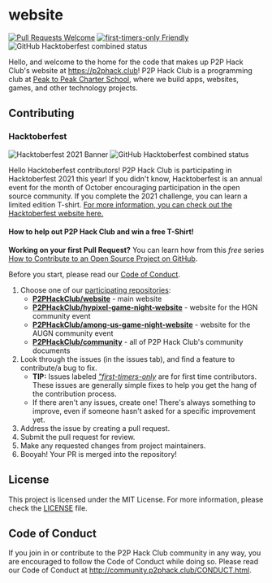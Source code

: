 # website

[![Pull Requests Welcome](https://img.shields.io/badge/PRs-welcome-brightgreen.svg?style=flat)](https://makeapullrequest.com)
[![first-timers-only Friendly](https://img.shields.io/badge/first--timers--only-friendly-blue.svg)](https://www.firsttimersonly.com/)
![GitHub Hacktoberfest combined status](https://img.shields.io/github/hacktoberfest/2021/P2PHackClub/website)

Hello, and welcome to the home for the code that makes up P2P Hack Club's website at https://p2phack.club! P2P Hack Club is a programming club at [Peak to Peak Charter School](https://www.peaktopeak.org), where we build apps, websites, games, and other technology projects.

## Contributing

### Hacktoberfest
![Hacktoberfest 2021 Banner](https://user-images.githubusercontent.com/18013689/136124188-d4fb5a94-9361-49ef-b72c-94fe8b00f0e8.png)
![GitHub Hacktoberfest combined status](https://img.shields.io/github/hacktoberfest/2021/P2PHackClub/website)

Hello Hacktoberfest contributors! P2P Hack Club is participating in Hacktoberfest 2021 this year! If you didn't know, Hacktoberfest is an annual event for the month of October encouraging participation in the open source community. If you complete the 2021 challenge, you can learn a limited edition T-shirt. [For more information, you can check out the Hacktoberfest website here.](https://hacktoberfest.digitalocean.com)

#### How to help out P2P Hack Club and win a free T-Shirt!

**Working on your first Pull Request?** You can learn how from this *free* series [How to Contribute to an Open Source Project on GitHub](https://kcd.im/pull-request).

Before you start, please read our [Code of Conduct](http://community.p2phack.club/CONDUCT.html).

1. Choose one of our [participating repositories](https://github.com/P2PHackClub):
      * **[P2PHackClub/website](https://github.com/P2PHackClub/website/)** - main website
      * **[P2PHackClub/hypixel-game-night-website](https://github.com/P2PHackClub/hypixel-game-night-website)** - website for the HGN community event
      * **[P2PHackClub/among-us-game-night-website](https://github.com/P2PHackClub/among-us-game-night-website)** - website for the AUGN community event
      * **[P2PHackClub/community](https://github.com/P2PHackClub/community)** - all of P2P Hack Club's community documents
2. Look through the issues (in the issues tab), and find a feature to contribute/a bug to fix.
      * **TIP:** Issues labeled [*"first-timers-only*](https://www.firsttimersonly.com) are for first time contributors. These issues are generally simple fixes to help you get the hang of the contribution process.
      * If there aren't any issues, create one! There's always something to improve, even if someone hasn't asked for a specific improvement yet.
3. Address the issue by creating a pull request.
4. Submit the pull request for review.
5. Make any requested changes from project maintainers.
6. Booyah! Your PR is merged into the repository!

## License
This project is licensed under the MIT License. For more information, please check the [LICENSE](LICENSE) file.

## Code of Conduct
If you join in or contribute to the P2P Hack Club community in any way, you are encouraged to follow the Code of Conduct while doing so. Please read our Code of Conduct at http://community.p2phack.club/CONDUCT.html.
